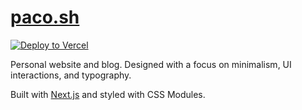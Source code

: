 # [paco.sh](https://paco.sh)

[![Deploy to Vercel](https://vercel.com/button)](https://vercel.com/import/project?template=https://github.com/pacocoursey/paco)


Personal website and blog. Designed with a focus on minimalism, UI interactions, and typography.

Built with [Next.js](https://nextjs.org) and styled with CSS Modules.
